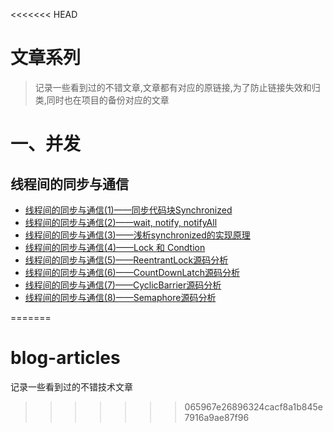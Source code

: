 <<<<<<< HEAD
# 文章系列

> 记录一些看到过的不错文章,文章都有对应的原链接,为了防止链接失效和归类,同时也在项目的备份对应的文章

# 一、并发

## 线程间的同步与通信

- [线程间的同步与通信(1)——同步代码块Synchronized](https://segmentfault.com/a/1190000015979202)
- [线程间的同步与通信(2)——wait, notify, notifyAll](https://segmentfault.com/a/1190000016002355)
- [线程间的同步与通信(3)——浅析synchronized的实现原理](https://segmentfault.com/a/1190000016016459)
- [线程间的同步与通信(4)——Lock 和 Condtion](https://segmentfault.com/a/1190000016449988)
- [线程间的同步与通信(5)——ReentrantLock源码分析](https://segmentfault.com/a/1190000016503518)
- [线程间的同步与通信(6)——CountDownLatch源码分析](https://segmentfault.com/a/1190000016508108)
- [线程间的同步与通信(7)——CyclicBarrier源码分析](https://segmentfault.com/a/1190000016518256)
- [线程间的同步与通信(8)——Semaphore源码分析](https://segmentfault.com/a/1190000016533657)

=======
# blog-articles
记录一些看到过的不错技术文章
>>>>>>> 065967e26896324cacf8a1b845e7916a9ae87f96
